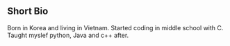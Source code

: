 <!DOCTYPE html>

<h2>Short Bio</h2>
<p>Born in Korea and living in Vietnam. Started coding in middle school with C. Taught myslef python, Java and c++ after.</p>
<!---
Last edited: 20220222
--->
</html>
